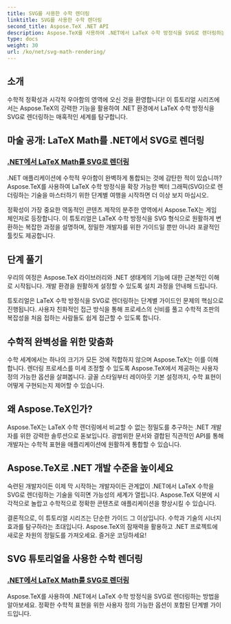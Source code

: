 ```yaml
---
title: SVG를 사용한 수학 렌더링
linktitle: SVG를 사용한 수학 렌더링
second_title: Aspose.TeX .NET API
description: Aspose.TeX를 사용하여 .NET에서 LaTeX 수학 방정식을 SVG로 렌더링하는 기술을 알아보세요. 수학적 완벽성을 위한 맞춤형 옵션으로 정밀도를 극대화하세요.
type: docs
weight: 30
url: /ko/net/svg-math-rendering/
---
```

## 소개

수학적 정확성과 시각적 우아함의 영역에 오신 것을 환영합니다! 이 튜토리얼 시리즈에서는 Aspose.TeX의 강력한 기능을 활용하여 .NET 환경에서 LaTeX 수학 방정식을 SVG로 렌더링하는 매혹적인 세계를 탐구합니다. 

## 마술 공개: LaTeX Math를 .NET에서 SVG로 렌더링

### [.NET에서 LaTeX Math를 SVG로 렌더링](./render-latex-math-svg/)

.NET 애플리케이션에 수학적 우아함이 완벽하게 통합되는 것에 감탄한 적이 있습니까? Aspose.TeX를 사용하여 LaTeX 수학 방정식을 확장 가능한 벡터 그래픽(SVG)으로 렌더링하는 기술을 마스터하기 위한 단계별 여행을 시작하면 더 이상 보지 마십시오.

정확성이 가장 중요한 역동적인 콘텐츠 제작의 분주한 영역에서 Aspose.TeX는 게임 체인저로 등장합니다. 이 튜토리얼은 LaTeX 수학 방정식을 SVG 형식으로 원활하게 변환하는 복잡한 과정을 설명하며, 정밀한 개발자를 위한 가이드일 뿐만 아니라 포괄적인 툴킷도 제공합니다.

## 단계 풀기

우리의 여정은 Aspose.TeX 라이브러리와 .NET 생태계의 기능에 대한 근본적인 이해로 시작됩니다. 개발 환경을 원활하게 설정할 수 있도록 설치 과정을 안내해 드립니다.

튜토리얼은 LaTeX 수학 방정식을 SVG로 렌더링하는 단계별 가이드인 문제의 핵심으로 진행됩니다. 사용자 친화적인 접근 방식을 통해 프로세스의 신비를 풀고 수학적 조판의 복잡성을 처음 접하는 사람들도 쉽게 접근할 수 있도록 합니다.

## 수학적 완벽성을 위한 맞춤화

수학 세계에서는 하나의 크기가 모든 것에 적합하지 않으며 Aspose.TeX는 이를 이해합니다. 렌더링 프로세스를 미세 조정할 수 있도록 Aspose.TeX에서 제공하는 사용자 정의 가능한 옵션을 살펴봅니다. 글꼴 스타일부터 레이아웃 기본 설정까지, 수학 표현이 어떻게 구현되는지 제어할 수 있습니다.

## 왜 Aspose.TeX인가?

Aspose.TeX는 LaTeX 수학 렌더링에서 비교할 수 없는 정밀도를 추구하는 .NET 개발자를 위한 강력한 솔루션으로 돋보입니다. 광범위한 문서와 결합된 직관적인 API를 통해 개발자는 수학적 표현을 애플리케이션에 원활하게 통합할 수 있습니다.

## Aspose.TeX로 .NET 개발 수준을 높이세요

숙련된 개발자이든 이제 막 시작하는 개발자이든 관계없이 .NET에서 LaTeX 수학을 SVG로 렌더링하는 기술을 익히면 가능성의 세계가 열립니다. Aspose.TeX 덕분에 시각적으로 놀랍고 수학적으로 정확한 콘텐츠로 애플리케이션을 향상시킬 수 있습니다.

결론적으로, 이 튜토리얼 시리즈는 단순한 가이드 그 이상입니다. 수학과 기술의 시너지 효과를 탐구하라는 초대입니다. Aspose.TeX의 잠재력을 활용하고 .NET 프로젝트에 새로운 차원의 정밀도를 가져오세요. 즐거운 코딩하세요!
## SVG 튜토리얼을 사용한 수학 렌더링
### [.NET에서 LaTeX Math를 SVG로 렌더링](./render-latex-math-svg/)
Aspose.TeX를 사용하여 .NET에서 LaTeX 수학 방정식을 SVG로 렌더링하는 방법을 알아보세요. 정확한 수학적 표현을 위한 사용자 정의 가능한 옵션이 포함된 단계별 가이드입니다.
